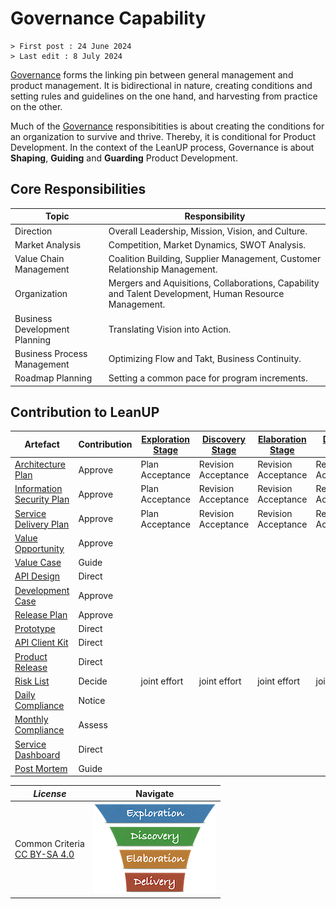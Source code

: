 # Governance Capability

```text
> First post : 24 June 2024
> Last edit : 8 July 2024
```

[Governance][self] forms the linking pin between general management and product management. It is bidirectional in nature, creating conditions and setting rules and guidelines on the one hand, and harvesting from practice on the other.

Much of the [Governance][self] responsibitities is about creating the conditions for an organization to survive and thrive. Thereby, it is conditional for Product Development. In the context of the LeanUP process, Governance is about **Shaping**, **Guiding** and **Guarding** Product Development.

## Core Responsibilities

| Topic | Responsibility |
| - | - |
| Direction | Overall Leadership, Mission, Vision, and Culture. |
| Market Analysis | Competition, Market Dynamics, SWOT Analysis. |
| Value Chain Management | Coalition Building, Supplier Management, Customer Relationship Management. |
| Organization | Mergers and Aquisitions, Collaborations, Capability and Talent Development, Human Resource Management. |
| Business Development Planning | Translating Vision into Action. |
| Business Process Management | Optimizing Flow and Takt, Business Continuity. |
| Roadmap Planning | Setting a common pace for program increments. |

## Contribution to LeanUP

| Artefact | Contribution | [Exploration Stage](/LeanUP/Stages/exploration.md) |[Discovery Stage](/LeanUP/Stages/discovery.md) | [Elaboration Stage](/LeanUP/Stages/elaboration.md) | [Delivery Stage](/LeanUP/Stages/delivery.md) |
| ----- | ------------ | - | - | - | - |
| [Architecture Plan](/LeanUP/Artefacts/arch-plan.md) | Approve | Plan Acceptance | Revision Acceptance | Revision Acceptance | Revision Acceptance |
| [Information Security Plan](/LeanUP/Artefacts/sec-plan.md) | Approve | Plan Acceptance | Revision Acceptance | Revision Acceptance | Revision Acceptance |
| [Service Delivery Plan](/LeanUP/Artefacts/serdel-plan.md) | Approve | Plan Acceptance | Revision Acceptance | Revision Acceptance | Revision Acceptance |
| [Value Opportunity](/LeanUP/Artefacts/val-oppo.md) | Approve |  |  |  |  |
| [Value Case](/LeanUP/Artefacts/val-case.md) | Guide |  |  |  |  |
| [API Design](/LeanUP/Artefacts/api-design.md) | Direct | | | | |
| [Development Case](/LeanUP/Artefacts/dev-case.md) | Approve |  |  |  |  |
| [Release Plan](/LeanUP/Artefacts/rel-plan.md) | Approve |  |  |  |  |
| [Prototype](/LeanUP/Artefacts/pro-review.md) | Direct |  |  |  |  |
| [API Client Kit](/LeanUP/Artefacts/client-kit.md) | Direct |  |  |  |  |
| [Product Release](/LeanUP/Artefacts/rel-review.md) | Direct |  |  |  |  |
| [Risk List](/LeanUP/Artefacts/risklist.md) | Decide | joint effort | joint effort | joint effort | joint effort |
| [Daily Compliance](/LeanUP/Artefacts/dailyCompliance.md) | Notice |  |  |  |  |
| [Monthly Compliance](/LeanUP/Artefacts/monthlyCompliance.md) | Assess |  |  |  |  |
| [Service Dashboard](/LeanUP/Artefacts/service-dashboard.md) | Direct |  |  |  |  |
| [Post Mortem][pm] | Guide |  |  |  |  |

| *License* | Navigate |
| - | - |
|Common Criteria</BR>[CC BY-SA 4.0](https://creativecommons.org/licenses/by-sa/4.0/deed.en) | [![LeanUP Logo](/LeanUP/Images/leanupLogo-s.png)](/LeanUP/Capabilities/overview.md) |

[pm]: /LeanUP/Artefacts/post-mortem.md
[self]: /LeanUP/Capabilities/governance.md
